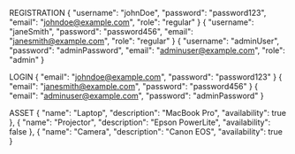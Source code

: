 REGISTRATION
{
"username": "johnDoe",
"password": "password123",
"email": "johndoe@example.com",
"role": "regular"
}
{
"username": "janeSmith",
"password": "password456",
"email": "janesmith@example.com",
"role": "regular"
}
{
"username": "adminUser",
"password": "adminPassword",
"email": "adminuser@example.com",
"role": "admin"
}

LOGIN
{
"email": "johndoe@example.com",
"password": "password123"
}
{
"email": "janesmith@example.com",
"password": "password456"
}
{
"email": "adminuser@example.com",
"password": "adminPassword"
}

ASSET
{
"name": "Laptop",
"description": "MacBook Pro",
"availability": true
},
{
"name": "Projector",
"description": "Epson PowerLite",
"availability": false
},
{
"name": "Camera",
"description": "Canon EOS",
"availability": true
}
